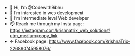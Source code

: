- 👋 Hi, I’m @CodewithBibhu
- 👀 I’m interested in web development
- 🌱 I’m intermediate level Web developer 
- 📫 Reach me through my Insta page: https://instagram.com/krishnatrix_web_solutions?utm_medium=copy_link
- ✈️ Facebook page: https://www.facebook.com/KrishnaTrix-226890745958076/


<!---
CodewithBibhu/CodewithBibhu is a ✨ special ✨ repository because its `README.md` (this file) appears on your GitHub profile.
You can click the Preview link to take a look at your changes.
--->
